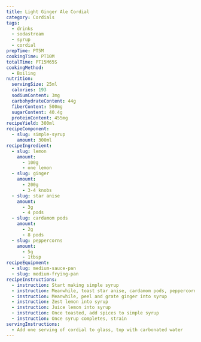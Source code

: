 ```yaml
---
title: Light Ginger Ale Cordial
category: Cordials
tags: 
  - drinks
  - sodastream
  - syrup
  - cordial
prepTime: PT5M
cookingTime: PT10M
totalTime: PT15M65S
cookingMethod:
  - Boiling
nutrition:
  servingSize: 25ml
  calories: 193
  sodiumContent: 3mg
  carbohydrateContent: 44g
  fiberContent: 500mg
  sugarContent: 40.4g
  proteinContent: 455mg
recipeYield: 300ml
recipeComponent:
  - slug: simple-syrup
    amount: 300ml
recipeIngredient:
  - slug: lemon
    amount:
      - 100g
      - one lemon
  - slug: ginger
    amount:
      - 200g
      - 3-4 knobs
  - slug: star anise
    amount:
      - 3g
      - 4 pods
  - slug: cardamom pods
    amount:
      - 2g
      - 8 pods
  - slug: peppercorns
    amount:
      - 5g
      - 1tbsp
recipeEquipment:
  - slug: medium-sauce-pan
  - slug: medium-frying-pan
recipeInstructions:
  - instruction: Start making simple syrup  
  - instruction: Meanwhile, toast star anise, cardamom pods, peppercorns to syrup until they produce aroma (1-2m)
  - instruction: Meanwhile, peel and grate ginger into syrup 
  - instruction: Zest lemon into syrup
  - instruction: Juice lemon into syrup
  - instruction: Once toasted, add spices to simple syrup
  - instruction: Once syrup completes, strain
servingInstructions:
  - Add one serving of cordial to glass, top with carbonated water
---
```

